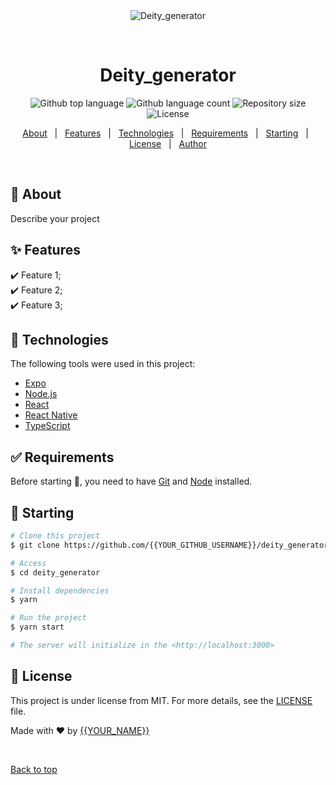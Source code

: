 <div align="center" id="top"> 
  <img src="./.github/app.gif" alt="Deity_generator" />

  &#xa0;

  <!-- <a href="https://deity_generator.netlify.app">Demo</a> -->
</div>

<h1 align="center">Deity_generator</h1>

<p align="center">
  <img alt="Github top language" src="https://img.shields.io/github/languages/top/{{YOUR_GITHUB_USERNAME}}/deity_generator?color=56BEB8">

  <img alt="Github language count" src="https://img.shields.io/github/languages/count/{{YOUR_GITHUB_USERNAME}}/deity_generator?color=56BEB8">

  <img alt="Repository size" src="https://img.shields.io/github/repo-size/{{YOUR_GITHUB_USERNAME}}/deity_generator?color=56BEB8">

  <img alt="License" src="https://img.shields.io/github/license/{{YOUR_GITHUB_USERNAME}}/deity_generator?color=56BEB8">

  <!-- <img alt="Github issues" src="https://img.shields.io/github/issues/{{YOUR_GITHUB_USERNAME}}/deity_generator?color=56BEB8" /> -->

  <!-- <img alt="Github forks" src="https://img.shields.io/github/forks/{{YOUR_GITHUB_USERNAME}}/deity_generator?color=56BEB8" /> -->

  <!-- <img alt="Github stars" src="https://img.shields.io/github/stars/{{YOUR_GITHUB_USERNAME}}/deity_generator?color=56BEB8" /> -->
</p>

<!-- Status -->

<!-- <h4 align="center"> 
	🚧  Deity_generator 🚀 Under construction...  🚧
</h4> 

<hr> -->

<p align="center">
  <a href="#dart-about">About</a> &#xa0; | &#xa0; 
  <a href="#sparkles-features">Features</a> &#xa0; | &#xa0;
  <a href="#rocket-technologies">Technologies</a> &#xa0; | &#xa0;
  <a href="#white_check_mark-requirements">Requirements</a> &#xa0; | &#xa0;
  <a href="#checkered_flag-starting">Starting</a> &#xa0; | &#xa0;
  <a href="#memo-license">License</a> &#xa0; | &#xa0;
  <a href="https://github.com/{{YOUR_GITHUB_USERNAME}}" target="_blank">Author</a>
</p>

<br>

## :dart: About ##

Describe your project

## :sparkles: Features ##

:heavy_check_mark: Feature 1;\
:heavy_check_mark: Feature 2;\
:heavy_check_mark: Feature 3;

## :rocket: Technologies ##

The following tools were used in this project:

- [Expo](https://expo.io/)
- [Node.js](https://nodejs.org/en/)
- [React](https://pt-br.reactjs.org/)
- [React Native](https://reactnative.dev/)
- [TypeScript](https://www.typescriptlang.org/)

## :white_check_mark: Requirements ##

Before starting :checkered_flag:, you need to have [Git](https://git-scm.com) and [Node](https://nodejs.org/en/) installed.

## :checkered_flag: Starting ##

```bash
# Clone this project
$ git clone https://github.com/{{YOUR_GITHUB_USERNAME}}/deity_generator

# Access
$ cd deity_generator

# Install dependencies
$ yarn

# Run the project
$ yarn start

# The server will initialize in the <http://localhost:3000>
```

## :memo: License ##

This project is under license from MIT. For more details, see the [LICENSE](LICENSE.md) file.


Made with :heart: by <a href="https://github.com/{{YOUR_GITHUB_USERNAME}}" target="_blank">{{YOUR_NAME}}</a>

&#xa0;

<a href="#top">Back to top</a>
